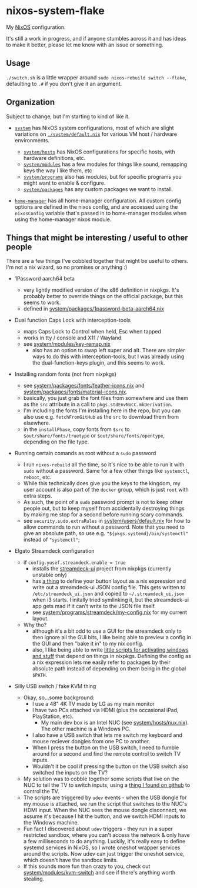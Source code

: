 # nixos-system-flake

My [NixOS](https://nixos.org) configuration. 

It's still a work in progress, and if anyone stumbles across it and has ideas to make it better, please let me know with an issue or something.

## Usage

`./switch.sh` is a little wrapper around `sudo nixos-rebuild switch --flake`, defaulting to `.#` if you don't give it an argument.

## Organization

Subject to change, but I'm starting to kind of like it.

- [`system`](./system) has NixOS system configurations, most of which are slight variations on [`./system/default.nix`](./system/default.nix) for various VM host / hardware environments.
  - [`system/hosts`](./system/hosts/) has NixOS configurations for specific hosts, with hardware definitions, etc.
  - [`system/modules`](./system/modules/) has a few modules for things like sound, remapping keys the way I like them, etc
  - [`system/programs`](./system/programs/) also has modules, but for specific programs you might want to enable & configure.
  - [`system/packages`](./system/packages/) has any custom packages we want to install.
  

- [`home-manager`](./home-manager/) has all home-manager configuration. All custom config options are defined in the nixos config, and are accessed using the `nixosConfig` variable that's passed in to home-manager modules when using the home-manager nixos module.

## Things that might be interesting / useful to other people

There are a few things I've cobbled together that might be useful to others. I'm not a nix wizard, so no promises or anything :)

- 1Password aarch64 beta
  - very lightly modified version of the x86 definition in nixpkgs. It's probably better to override things on the official package, but this seems to work.
  - defined in [system/packages/1password-beta-aarch64.nix](./system/packages/1password-beta-aarch64.nix)

- Dual function Caps Lock with interception-tools
  - maps Caps Lock to Control when held, Esc when tapped
  - works in tty / console and X11 / Wayland
  - see [system/modules/key-remap.nix](./system/modules/key-remap.nix)
    - also has an option to swap left super and alt. There are simpler ways to do this with interception-tools, but I was already using the dual-function-keys plugin, and this seems to work.

- Installing random fonts (not from nixpkgs)
  - see [system/packages/fonts/feather-icons.nix](system/packages/fonts/feather-icons.nix) and [system/packages/fonts/material-icons.nix](system/packages/fonts/material-icons.nix).
  - basically, you just grab the font files from somewhere and use them as the `src` attribute in a call to `pkgs.stdEnvNoCC.mkDerivation`.
  - I'm including the fonts I'm installing here in the repo, but you can also use e.g. `fetchFromGitHub` as the `src` to download them from elsewhere.
  - in the `installPhase`, copy fonts from `$src` to `$out/share/fonts/truetype` or `$out/share/fonts/opentype`, depending on the file type.

- Running certain comands as root without a `sudo` password
  - I run `nixos-rebuild` all the time, so it's nice to be able to run it with `sudo` without a password. Same for a few other things like `systemctl`, `reboot`, etc.
  - While this technically does give you the keys to the kingdom, my user account is also part of the `docker` group, which is just `root` with extra steps. 
  - As such, the point of a `sudo` password prompt is not to keep other people out, but to keep myself from accidentally destroying things by making me stop for a second before running scary commands.
  - see `security.sudo.extraRules` in [system/users/default.nix](./system/users/default.nix) for how to allow commands to run without a password. Note that you need to give an absolute path, so use e.g. `"${pkgs.systemd}/bin/systemctl"` instead of `"systemctl"`;

- Elgato Streamdeck configuration
  - if `config.yusef.streamdeck.enable = true`
    - installs the [streamdeck-ui](https://timothycrosley.github.io/streamdeck-ui/) project from nixpkgs (currently unstable only)
    - has [a thing](./system/programs/streamdeck/settings.nix) to define your button layout as a nix expression and write out a streamdeck-ui JSON config file. This gets written to `/etc/streamdeck_ui.json` and copied to `~/.streamdeck_ui.json` when i3 starts. I initally tried symlinking it, but the streamdeck-ui app gets mad if it can't write to the JSON file itself.
    - see [system/programs/streamdeck/my-config.nix](./system/programs/streamdeck/my-config.nix) for my current layout.
  - Why tho?
    - although it's a bit odd to use a GUI for the streamdeck only to then ignore all the GUI bits, I like being able to preview a config in the GUI and then "bake it in" to my nix config.
    - also, I like being able to write [little scripts for activating windows and stuff](./system/programs/streamdeck/scripts/) that depend on things in nixpkgs. Defining the config as a nix expression lets me easily refer to packages by their absolute path instead of depending on them being in the global `$PATH`.

- Silly USB switch / fake KVM thing
  - Okay, so...some background:
    - I use a 48" 4K TV made by LG as my main monitor
    - I have two PCs attached via HDMI (plus the occasional iPad, PlayStation, etc).
      - My main dev box is an Intel NUC (see [system/hosts/nux.nix](./system/hosts/nux.nix)). The other machine is a Windows PC.
    - I also have a USB switch that lets me switch my keyboard and mouse reciever dongles from one PC to another.
    - When I press the button on the USB switch, I need to fumble around for a second and find the remote control to switch TV inputs.
    - Wouldn't it be cool if pressing the button on the USB switch also switched the inputs on the TV?
  - My solution was to cobble together some scripts that live on the NUC to tell the TV to switch inputs, using a [thing I found on github](https://github.com/SaschaWessel/lgtv) to control the TV.
  - The scripts are triggered by `udev` events - when the USB dongle for my mouse is attached, we run the script that switches to the NUC's HDMI input. When the NUC sees the mouse dongle disconnect, we assume it's because I hit the button, and we switch HDMI inputs to the Windows machine.
  - Fun fact I discovered about `udev` triggers - they run in a super restricted sandbox, where you can't access the network & only have a few milliseconds to do anything. Luckily, it's really easy to define systemd services in NixOS, so I wrote oneshot wrapper services around the scripts. Now udev can just trigger the oneshot service, which doesn't have the sandbox limits.
  - If this sounds more fun than crazy to you, check out [system/modules/kvm-switch](./system/modules/kvm-switch) and see if there's anything worth stealing.
